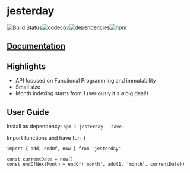 # jesterday
[![Build Status](	https://img.shields.io/travis/rkostrzewski/jesterday.svg)](https://travis-ci.org/rkostrzewski/jesterday)[![codecov](		https://img.shields.io/codecov/c/github/rkostrzewski/jesterday.svg)](https://codecov.io/gh/rkostrzewski/jesterday)[![dependencies](https://img.shields.io/david/rkostrzewski/jesterday.svg)](https://david-dm.org/rkostrzewski/jesterday)[![npm](https://img.shields.io/npm/v/jesterday.svg)](https://www.npmjs.com/package/jesterday)

## [Documentation](https://rkostrzewski.github.io/jesterday/)
## Highlights
- API focused on Functional Programming and immutability
- Small size
- Month indexing starts from 1 (seriously it's a big deal!)

## User Guide
Install as dependency: ```npm i jesterday --save```

Import functions and have fun :)
```
import { add, endOf, now } from 'jesterday'

const currentDate = now()
const endOfNextMonth = endOf('month', add(1, 'month', currentDate))
```
